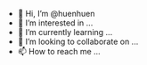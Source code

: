 - 👋 Hi, I’m @huenhuen
- 👀 I’m interested in ...
- 🌱 I’m currently learning ...
- 💞️ I’m looking to collaborate on ...
- 📫 How to reach me ...

<!---
huenhuen/huenhuen is a ✨ special ✨ repository because its `README.md` (this file) appears on your GitHub profile.
You can click the Preview link to take a look at your changes.
--->

